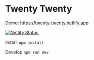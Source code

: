 # Twenty Twenty

Demo: https://twenty-twenty.netlify.app

[![Netlify Status](https://api.netlify.com/api/v1/badges/42c50e17-c8a5-42b4-abb7-79ec5869eebd/deploy-status)](https://app.netlify.com/sites/twenty-twenty/deploys)

Install
`npm install`

Develop
`npm run dev`
